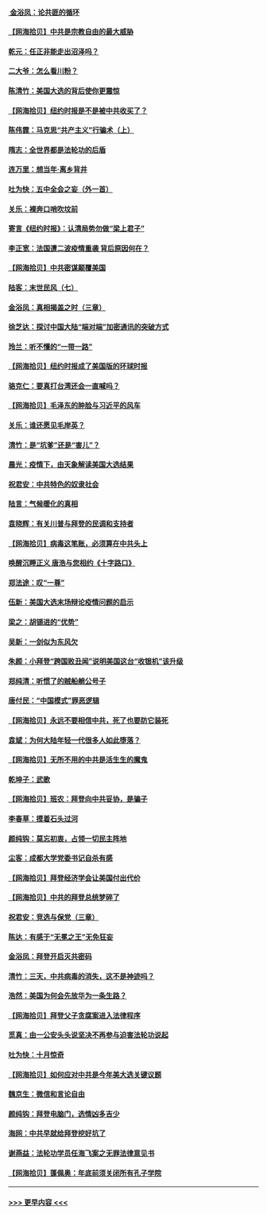 #### [ 金浴凤：论共匪的循环](../pages/nsc993/n12517133.md?t=11011902) 
#### [【网海拾贝】中共是宗教自由的最大威胁](../pages/nsc993/n12516879.md?t=11011902) 
#### [乾元：任正非能走出沼泽吗？](../pages/nsc993/n12515831.md?t=11011902) 
#### [二大爷：怎么看川粉？](../pages/nsc993/n12515820.md?t=11011902) 
#### [陈清竹：美国大选的背后使你更震惊](../pages/nsc993/n12515589.md?t=11011902) 
#### [【网海拾贝】纽约时报是不是被中共收买了？](../pages/nsc993/n12515122.md?t=11011902) 
#### [陈伟霆：马克思“共产主义”行骗术（上）](../pages/nsc993/n12510217.md?t=11011902) 
#### [隋志：全世界都是法轮功的后盾](../pages/nsc993/n12510636.md?t=11011902) 
#### [连万里：想当年‧离乡背井](../pages/nsc993/n12510623.md?t=11011902) 
#### [吐为快：五中全会之妄（外一首）](../pages/nsc993/n12510470.md?t=11011902) 
#### [关乐：裸奔口哨吹坟前](../pages/nsc993/n12510403.md?t=11011902) 
#### [寄言《纽约时报》：认清局势勿做“梁上君子”](../pages/nsc993/n12510042.md?t=11011902) 
#### [李正宽：法国遭二波疫情重袭 背后原因何在？](../pages/nsc993/n12509971.md?t=11011902) 
#### [【网海拾贝】中共密谋颠覆美国](../pages/nsc993/n12509816.md?t=11011902) 
#### [陆客：末世民风（七）](../pages/nsc993/n12507822.md?t=11011902) 
#### [金浴凤：真相揭盖之时（三章）](../pages/nsc993/n12507804.md?t=11011902) 
#### [徐芝达：探讨中国大陆“端对端”加密通讯的突破方式](../pages/nsc993/n12507682.md?t=11011902) 
#### [玲兰：听不懂的“一带一路”](../pages/nsc993/n12507669.md?t=11011902) 
#### [【网海拾贝】纽约时报成了美国版的环球时报](../pages/nsc993/n12507053.md?t=11011902) 
#### [骆克仁：要真打台湾还会一直喊吗？](../pages/nsc993/n12506843.md?t=11011902) 
#### [【网海拾贝】毛泽东的肿脸与习近平的风车](../pages/nsc993/n12504537.md?t=11011902) 
#### [关乐：谁还愿见毛岸英？](../pages/nsc993/n12503866.md?t=11011902) 
#### [清竹：是“坑爹”还是“害儿”？](../pages/nsc993/n12503034.md?t=11011902) 
#### [晨光：疫情下，由天象解读美国大选结果](../pages/nsc993/n12502536.md?t=11011902) 
#### [祝君安：中共特色的奴隶社会](../pages/nsc993/n12501529.md?t=11011902) 
#### [陆言：气候暖化的真相](../pages/nsc993/n12501183.md?t=11011902) 
#### [袁晓辉：有关川普与拜登的民调和支持者](../pages/nsc993/n12500433.md?t=11011902) 
#### [【网海拾贝】病毒这笔账，必须算在中共头上](../pages/nsc993/n12500320.md?t=11011902) 
#### [唤醒沉睡正义 唐浩与您相约《十字路口》](../pages/nsc993/n12497980.md?t=11011902) 
#### [郑法途：叹“一尊”](../pages/nsc993/n12498837.md?t=11011902) 
#### [伍新：美国大选末场辩论疫情问题的启示](../pages/nsc993/n12498829.md?t=11011902) 
#### [梁之：胡锡进的“优势”](../pages/nsc993/n12498780.md?t=11011902) 
#### [吴新：一剑似为东风欠](../pages/nsc993/n12498772.md?t=11011902) 
#### [朱颜：小拜登“跨国败丑闻”说明美国这台“收银机”该升级](../pages/nsc993/n12498731.md?t=11011902) 
#### [郑纯清：听惯了的贼船艄公号子](../pages/nsc993/n12498721.md?t=11011902) 
#### [唐付民：“中国模式”罪恶逻辑](../pages/nsc993/n12498310.md?t=11011902) 
#### [【网海拾贝】永远不要相信中共，死了也要防它装死](../pages/nsc993/n12498162.md?t=11011902) 
#### [袁斌：为何大陆年轻一代很多人如此堕落？](../pages/nsc993/n12495696.md?t=11011902) 
#### [【网海拾贝】无所不用的中共是活生生的魔鬼](../pages/nsc993/n12495621.md?t=11011902) 
#### [乾坤子：武歌](../pages/nsc993/n12493391.md?t=11011902) 
#### [【网海拾贝】班农：拜登向中共妥协，是骗子](../pages/nsc993/n12492877.md?t=11011902) 
#### [李春草：摸着石头过河](../pages/nsc993/n12491121.md?t=11011902) 
#### [颜纯钩：莫忘初衷，占领一切民主阵地](../pages/nsc993/n12490965.md?t=11011902) 
#### [尘客：成都大学党委书记自杀有感](../pages/nsc993/n12490950.md?t=11011902) 
#### [【网海拾贝】拜登经济学会让美国付出代价](../pages/nsc993/n12489662.md?t=11011902) 
#### [【网海拾贝】中共的拜登总统梦碎了](../pages/nsc993/n12487896.md?t=11011902) 
#### [祝君安：竞选与保党（三章）](../pages/nsc993/n12487258.md?t=11011902) 
#### [陈达：有感于“无冕之王”无免狂妄](../pages/nsc993/n12485133.md?t=11011902) 
#### [金浴凤：拜登开启灭共密码](../pages/nsc993/n12485125.md?t=11011902) 
#### [清竹：三天，中共病毒的消失，这不是神迹吗？](../pages/nsc993/n12485027.md?t=11011902) 
#### [浩然：美国为何会先放华为一条生路？](../pages/nsc993/n12484997.md?t=11011902) 
#### [【网海拾贝】拜登父子贪腐案进入法律程序](../pages/nsc993/n12484957.md?t=11011902) 
#### [觅真：由一公安头头说坚决不再参与迫害法轮功说起](../pages/nsc993/n12484212.md?t=11011902) 
#### [吐为快：十月惊奇](../pages/nsc993/n12484172.md?t=11011902) 
#### [【网海拾贝】如何应对中共是今年美大选关键议题](../pages/nsc993/n12483755.md?t=11011902) 
#### [魏京生：微信和言论自由](../pages/nsc993/n12483372.md?t=11011902) 
#### [颜纯钩：拜登电脑门，选情凶多吉少](../pages/nsc993/n12482666.md?t=11011902) 
#### [海网：中共早就给拜登挖好坑了](../pages/nsc993/n12482660.md?t=11011902) 
#### [谢燕益：法轮功学员任海飞案之无罪法律意见书](../pages/nsc993/n12482512.md?t=11011902) 
#### [【网海拾贝】蓬佩奥：年底前须关闭所有孔子学院](../pages/nsc993/n12482443.md?t=11011902) 

----
#### [ >>> 更早内容 <<< ](../indexes/nsc993-earlier.md)
